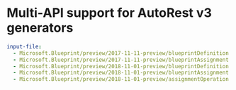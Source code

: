 # Multi-API support for AutoRest v3 generators

``` yaml $(enable-multi-api)
input-file:
  - Microsoft.Blueprint/preview/2017-11-11-preview/blueprintDefinition.json
  - Microsoft.Blueprint/preview/2017-11-11-preview/blueprintAssignment.json
  - Microsoft.Blueprint/preview/2018-11-01-preview/blueprintDefinition.json
  - Microsoft.Blueprint/preview/2018-11-01-preview/blueprintAssignment.json
  - Microsoft.Blueprint/preview/2018-11-01-preview/assignmentOperation.json
```
